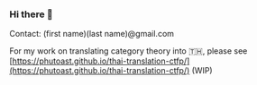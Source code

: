 ### Hi there 👋

Contact: (first name)(last name)@gmail.com

For my work on translating category theory into 🇹🇭, please see [https://phutoast.github.io/thai-translation-ctfp/](https://phutoast.github.io/thai-translation-ctfp/) (WIP)
